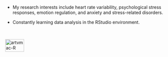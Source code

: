 
- My research interests include heart rate variability, psychological stress responses, emotion regulation, and anxiety and stress-related disorders.

- Constantly learning data analysis in the RStudio environment. 

##

<div style="display: inline_block"><br>
  <img align="Left" alt="artvmac-R" height="40" width="60" src="https://img.shields.io/badge/R-276DC3?style=for-the-badge&logo=r&logoColor=white">
</div>
